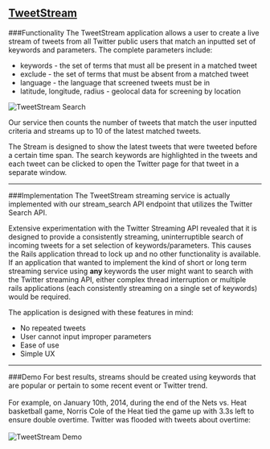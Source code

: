 <a href="http://tweet-stream.herokuapp.com/" target="_blank">TweetStream</a>
------

###Functionality
The TweetStream application allows a user to create a live stream of tweets from all Twitter public users that match an inputted set of keywords and parameters.
The complete parameters include:
* keywords - the set of terms that must all be present in a matched tweet
* exclude - the set of terms that must be absent from a matched tweet
* language - the language that screened tweets must be in
* latitude, longitude, radius - geolocal data for screening by location

![TweetStream Search](http://s3.amazonaws.com/jamesrwen/var/www/jamesrwen/public/uploads/tweetstreamsearch_original.png?1391394940 "TweetStream Nets vs. Heat Search")

Our service then counts the number of tweets that match the user inputted criteria and streams up to 10 of the latest matched tweets.

The Stream is designed to show the latest tweets that were tweeted before a certain time span. The search keywords are highlighted in the tweets and each tweet can be clicked to open the Twitter page for that tweet in a separate window.

---
###Implementation
The TweetStream streaming service is actually implemented with our stream_search API endpoint that utilizes the Twitter Search API.

Extensive experimentation with the Twitter Streaming API revealed that it is designed to provide a consistently streaming, uninterruptible search of incoming tweets for a set selection of keywords/parameters. This causes the Rails application thread to lock up and no other functionality is available. If an application that wanted to implement the kind of short or long term streaming service using **any** keywords the user might want to search with the Twitter streaming API, either complex thread interruption or multiple rails applications (each consistently streaming on a single set of keywords) would be required.

The application is designed with these features in mind:
* No repeated tweets
* User cannot input improper parameters
* Ease of use
* Simple UX

---
###Demo
For best results, streams should be created using keywords that are popular or pertain to some recent event or Twitter trend. 
<br/><br/>
For example, on January 10th, 2014, during the end of the Nets vs. Heat basketball game, Norris Cole of the Heat tied the game up with 3.3s left to ensure double overtime. Twitter was flooded with tweets about overtime:
<br/><br/>
![TweetStream Demo](http://s3.amazonaws.com/jamesrwen/var/www/jamesrwen/public/uploads/tweetstreamnets_original.png?1391394931 "TweetStream Nets vs. Heat Demo")